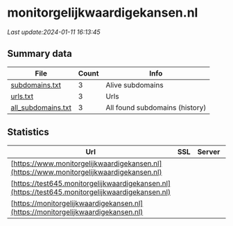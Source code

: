 # monitorgelijkwaardigekansen.nl
*Last update:2024-01-11 16:13:45*
## Summary data
| File       | Count | Info |
|------------|-------|------|
|[subdomains.txt](/data/monitorgelijkwaardigekansen/subdomains.txt)|3|Alive subdomains|
|[urls.txt](/data/monitorgelijkwaardigekansen/urls.txt)|3|Urls|
|[all_subdomains.txt](/data/monitorgelijkwaardigekansen/all_subdomains.txt)|3|All found subdomains (history)|
## Statistics
| Url | SSL | Server | Cookie | HSTS | CSP | XFO | XXP | RP | Tech |
|------------|-------|------|------|------|------|------|------|------|------|
|[https://www.monitorgelijkwaardigekansen.nl](https://www.monitorgelijkwaardigekansen.nl)| | |:warning: |:white_check_mark: | | | | |:white_check_mark: | |Azure HSTS Inertia.j...| |
|[https://test645.monitorgelijkwaardigekansen.nl](https://test645.monitorgelijkwaardigekansen.nl)| | |:warning: |:white_check_mark: | | | | |:white_check_mark: | |HSTS Inertia.js PHP:...| |
|[https://monitorgelijkwaardigekansen.nl](https://monitorgelijkwaardigekansen.nl)| | |:warning: |:white_check_mark: | | | | |:white_check_mark: | |Azure HSTS Inertia.j...| |